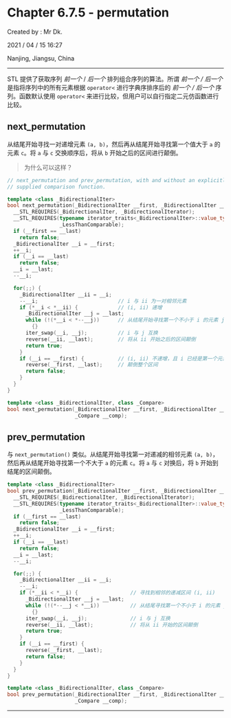 # Chapter 6.7.5 - permutation

Created by : Mr Dk.

2021 / 04 / 15 16:27

Nanjing, Jiangsu, China

---

STL 提供了获取序列 *前一个* / *后一个* 排列组合序列的算法。所谓 *前一个 / 后一个* 是指将序列中的所有元素根据 `operator<` 进行字典序排序后的 *前一个 / 后一个* 序列。函数默认使用 `operator<` 来进行比较，但用户可以自行指定二元仿函数进行比较。

## next_permutation

从结尾开始寻找一对递增元素 `(a, b)`，然后再从结尾开始寻找第一个值大于 `a` 的元素 `c`。将 `a` 与 `c` 交换顺序后，将从 `b` 开始之后的区间进行颠倒。

> 为什么可以这样？

```c++
// next_permutation and prev_permutation, with and without an explicitly 
// supplied comparison function.

template <class _BidirectionalIter>
bool next_permutation(_BidirectionalIter __first, _BidirectionalIter __last) {
  __STL_REQUIRES(_BidirectionalIter, _BidirectionalIterator);
  __STL_REQUIRES(typename iterator_traits<_BidirectionalIter>::value_type,
                 _LessThanComparable);
  if (__first == __last)
    return false;
  _BidirectionalIter __i = __first;
  ++__i;
  if (__i == __last)
    return false;
  __i = __last;
  --__i;

  for(;;) {
    _BidirectionalIter __ii = __i;
    --__i;                          // i 与 ii 为一对相邻元素
    if (*__i < *__ii) {             // (i, ii) 递增
      _BidirectionalIter __j = __last;
      while (!(*__i < *--__j))      // 从结尾开始寻找第一个不小于 i 的元素 j
        {}
      iter_swap(__i, __j);          // i 与 j 互换
      reverse(__ii, __last);        // 将从 ii 开始之后的区间颠倒
      return true;
    }
    if (__i == __first) {           // (i, ii) 不递增，且 i 已经是第一个元素
      reverse(__first, __last);     // 颠倒整个区间
      return false;
    }
  }
}

template <class _BidirectionalIter, class _Compare>
bool next_permutation(_BidirectionalIter __first, _BidirectionalIter __last,
                      _Compare __comp);
```

## prev_permutation

与 `next_permutation()` 类似。从结尾开始寻找第一对递减的相邻元素 `(a, b)`，然后再从结尾开始寻找第一个不大于 `a` 的元素 `c`。将 `a` 与 `c` 对换后，将 `b` 开始到结尾的区间颠倒。

```c++
template <class _BidirectionalIter>
bool prev_permutation(_BidirectionalIter __first, _BidirectionalIter __last) {
  __STL_REQUIRES(_BidirectionalIter, _BidirectionalIterator);
  __STL_REQUIRES(typename iterator_traits<_BidirectionalIter>::value_type,
                 _LessThanComparable);
  if (__first == __last)
    return false;
  _BidirectionalIter __i = __first;
  ++__i;
  if (__i == __last)
    return false;
  __i = __last;
  --__i;

  for(;;) {
    _BidirectionalIter __ii = __i;
    --__i;
    if (*__ii < *__i) {                 // 寻找到相邻的递减区间 (i, ii)
      _BidirectionalIter __j = __last;
      while (!(*--__j < *__i))          // 从结尾寻找第一个不小于 i 的元素 j
        {}
      iter_swap(__i, __j);              // i 与 j 互换
      reverse(__ii, __last);            // 将从 ii 开始的区间颠倒
      return true;
    }
    if (__i == __first) {
      reverse(__first, __last);
      return false;
    }
  }
}

template <class _BidirectionalIter, class _Compare>
bool prev_permutation(_BidirectionalIter __first, _BidirectionalIter __last,
                      _Compare __comp);
```

---


